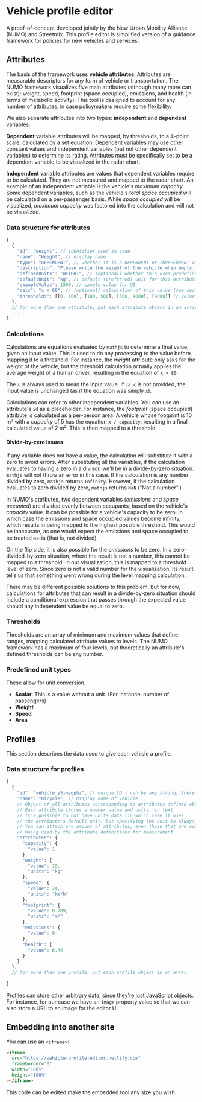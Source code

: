 # Vehicle profile editor

A proof-of-concept developed jointly by the New Urban Mobility Alliance (NUMO) and Streetmix. This profile editor is simplified version of a guidance framework for policies for new vehicles and services.

## Attributes

The basis of the framework uses **vehicle attributes**. Attributes are measurable descriptors for any form of vehicle or transportation. The NUMO framework visualizes five main attributes (although many more can exist): weight, speed, footprint (space occupied), emissions, and health (in terms of metabolic activity). This tool is designed to account for any number of attributes, in case policymakers require some flexibility.

We also separate attributes into two types: **independent** and **dependent** variables.

**Dependent** variable attributes will be mapped, by thresholds, to a 4-point scale, calculated by a set equation. Dependent variables may use other constant values and independent variables (but not other dependent variables) to determine its rating. Attributes must be specifically set to be a dependent variable to be visualized in the radar chart.

**Independent** variable attributes are values that dependent variables require to be calculated. They are not measured and mapped to the radar chart. An example of an independent variable is the vehicle's _maximum capacity_. Some dependent variables, such as the vehicle's _total space occupied_ will be calculated on a per-passenger basis. While _space occupied_ will be visualized, _maximum capacity_ was factored into the calculation and will not be visualized.

### Data structure for attributes

```js
[
  {
    "id": "weight", // identifier used in code
    "name": "Weight", // display name
    "type": "DEPENDENT", // whether it is a DEPENDENT or INDEPENDENT variable
    "description": "Please write the weight of the vehicle when empty. The heavier a vehicle, the greater risk it may pose when in movement. We will add a weight of one driver as 80 kg (160 lb) for our calculations.", // description in help text
    "definedUnits": "WEIGHT", // (optional) whether this uses predefined unit types
    "defaultUnit": "kg", // default (preferred) unit for this attribute
    "exampleValue": 1500, // sample value for UI
    "calc": "x + 80", // (optional) calculation of this value (see section below)
    "thresholds": [[0, 100], [100, 500], [500, 4000], [4000]] // values mapped to a 4-point scale
  },
  // for more than one attribute, put each attribute object in an array
  ...
]
```

### Calculations

Calculations are equations evaluated by `mathjs` to determine a final value, given an input value. This is used to do any processing to the value before mapping it to a threshold. For instance, the _weight_ attribute only asks for the weight of the vehicle, but the threshold calculation actually applies the average weight of a human driver, resulting in the equation of `x + 80`.

The `x` is always used to mean the input value. If `calc` is not provided, the input value is unchanged (as if the equation was simply `x`).

Calculations can refer to other independent variables. You can use an attribute's `id` as a placeholder. For instance, the _footprint_ (space occupied) attribute is calculated as a per-person area. A vehicle whose footprint is 10 m² with a _capacity_ of 5 has the equation `x / capacity`, resulting in a final calculated value of 2 m². This is then mapped to a threshold.

#### Divide-by-zero issues

If any variable does not have a value, the calculation will substitute it with a zero to avoid errors. After substituting all the variables, if the calculation evaluates to having a zero in a divisor, we'll be in a divide-by-zero situation. `mathjs` will not throw an error in this case. If the calculation is any number divided by zero, `mathjs` returns `Infinity`. However, if the calculation evaluates to zero divided by zero, `mathjs` returns `NaN` ("Not a number".)

In NUMO's attributes, two dependent variables (_emissions_ and _space occupied_) are divided evenly between occupants, based on the vehicle's _capacity_ value. It can be possible for a vehicle's capacity to be zero, in which case the emissions and space occupied values become infinity, which results in being mapped to the highest possible threshold. This would be inaccurate, as one would expect the emissions and space occupied to be treated as-is (that is, not divided).

On the flip side, it is also possible for the _emissions_ to be zero. In a zero-divided-by-zero situation, where the result is not a number, this cannot be mapped to a threshold. In our visualization, this is mapped to a threshold level of zero. Since zero is not a valid number for the visualization, its result tells us that something went wrong during the level mapping calculation.

There may be different possible solutions to this problem, but for now, calculations for attributes that can result in a divide-by-zero situation should include a conditional expression that passes through the expected value should any independent value be equal to zero.

### Thresholds

Thresholds are an array of minimum and maximum values that define ranges, mapping calculated attribute values to levels. The NUMO framework has a maximum of four levels, but theoretically an attribute's defined thresholds can be any number.

### Predefined unit types

These allow for unit conversion.

- **Scalar**: This is a value without a unit. (For instance: number of passengers)
- **Weight**
- **Speed**
- **Area**

## Profiles

This section describes the data used to give each vehicle a profile.

### Data structure for profiles

```js
[
  {
    "id": "vehicle_y5jmygphz", // unique ID - can be any string, there is no format requirement
    "name": "Bicycle", // Display name of vehicle
    // Object of all attributes corresponding to attributes defined above
    // Each attribute stores a number value and units, in text
    // It's possible to not have units data (in which case it uses
    // the attribute's default unit) but specifying the unit is always preferred.
    // You can attach any amount of attributes, even those that are not
    // being used by the attribute definitions for measurement
    "attributes": {
      "capacity": {
        "value": 1
      },
      "weight": {
        "value": 10,
        "units": "kg"
      },
      "speed": {
        "value": 24,
        "units": "km/h"
      },
      "footprint": {
        "value": 0.789,
        "units": "m²"
      },
      "emissions": {
        "value": 0
      },
      "health": {
        "value": 6.44
      }
    }
  },
  // for more than one profile, put each profile object in an array
  ...
]
```

Profiles can store other arbitrary data, since they're just JavaScript objects. For instance, for our case we have an `image` property value so that we can also store a URL to an image for the editor UI.

## Embedding into another site

You can use an `<iframe>`:

```html
<iframe
  src="https://vehicle-profile-editor.netlify.com"
  frameborder="0"
  width="100%"
  height="100%"
></iframe>
```

This code can be edited make the embedded tool any size you wish.
